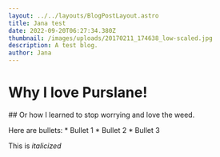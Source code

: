 ```yaml
---
layout: ../../layouts/BlogPostLayout.astro
title: Jana test
date: 2022-09-20T06:27:34.380Z
thumbnail: /images/uploads/20170211_174638_low-scaled.jpg
description: A﻿ test blog.
author: Jana
---
```

# Why I love Purslane!

#﻿# Or how I learned to stop worrying and love the weed.

H﻿ere are bullets:
*﻿ Bullet 1
*﻿ Bullet 2 
*﻿ Bullet 3

T﻿his is _italicized_

